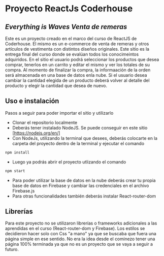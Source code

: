 # Proyecto ReactJs Coderhouse
## _Everything is Waves Venta de remeras_

Este es un proyecto creado en el marco del curso de ReactJS de Coderhouse. El mismo es un e-commerce de venta de remeras y otros artículos de vestimenta con distintos diseños originales. Este sitio es la entrega final del curso donde se evalúan todos los conocimeintos adquiridos. 
En el sitio el usuario podrá seleccionar los productos que desea comprar, tenerlos en un carrito y editar el mismo y ver los totales de su compra. Al momento de finalizar la compra, la informaación de la orden será almacenada en una base de datos enla nube. 
Si el usuario desea cambiar la cantidad elegida de un producto deberá volver al detalle del producto y elegir la cantidad que desea de nuevo.

## Uso e instalación
Pasos a seguir para poder importar el sitio y utilizarlo

- Clonar el repositorio localmente
- Deberás tener instalado NodeJS. Se puede conseguir en este sitio [https://nodejs.org/en/]
- Con NodeJs, utilizando la terminal que desees, deberás colocarte en la carpeta del proyecto dentro de la terminal y ejecutar el comando 
```sh
npm install
```
- Luego ya podrás abrir el proyecto utlizando el comando
```sh
npm start
```
- Para poder utilizar la base de datos en la nube deberás crear tu propia base de datos en Firebase y cambiar las credenciales en el archivo Firebase.js 
- Para otras funcionalidades también deberás instalar React-router-dom

## Librerías
Para este proyecto no se utilizaron librerías o frameworks adicionales a las aprendidas en el curso (React-router-dom y Firebase). Los estilos se decidieron hacer solo con Css "a mano" ya que se buscaba que fuera una página simple en ese sentido. No era la idea desde el cominezo tener una página 100% terminada ya que no es un proyecto que se vaya a seguir a futuro. 